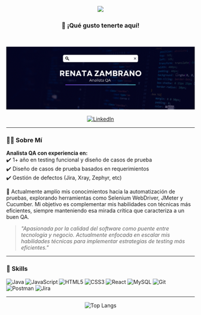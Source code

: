 <p align="center">
  <img src="https://media.giphy.com/media/RkX2zcpO79EAf82ESl/giphy.gif" width="100"/>
</p>

<h3 align="center">👋 ¡Qué gusto tenerte aquí!</h3>

<br>

<p align="center">
  <img src="Banner1.1.png" alt="Banner de Renatazam" />
</p>

<p align="center">
  <a href="https://www.linkedin.com/in/renatazambrano">
    <img src="https://img.shields.io/badge/linkedin-%230077B5.svg?style=for-the-badge&logo=linkedin&logoColor=white" alt="LinkedIn">
  </a>
</p>

---

### 👩‍💻 Sobre Mí  

**Analista QA con experiencia en:**  
✔️ 1+ año en testing funcional y diseño de casos de prueba  
✔️ Diseño de casos de prueba basados en requerimientos  
✔️ Gestión de defectos (Jira, Xray, Zephyr, etc)  

🚀 Actualmente amplío mis conocimientos hacia la automatización de pruebas, explorando herramientas como Selenium WebDriver, JMeter y Cucumber. Mi objetivo es complementar mis habilidades con técnicas más eficientes, siempre manteniendo esa mirada crítica que caracteriza a un buen QA.

> *"Apasionada por la calidad del software como puente entre tecnología y negocio. Actualmente enfocada en escalar mis habilidades técnicas para implementar estrategias de testing más eficientes."*  

---

### 🧰 Skills

![Java](https://img.shields.io/badge/java-%23ED8B00.svg?style=for-the-badge&logo=openjdk&logoColor=white)
![JavaScript](https://img.shields.io/badge/javascript-%23323330.svg?style=for-the-badge&logo=javascript&logoColor=%23F7DF1E)
![HTML5](https://img.shields.io/badge/html5-%23E34F26.svg?style=for-the-badge&logo=html5&logoColor=white)
![CSS3](https://img.shields.io/badge/css3-%231572B6.svg?style=for-the-badge&logo=css3&logoColor=white)
![React](https://img.shields.io/badge/react-%2320232a.svg?style=for-the-badge&logo=react&logoColor=%2361DAFB)
![MySQL](https://img.shields.io/badge/mysql-4479A1.svg?style=for-the-badge&logo=mysql&logoColor=white)
![Git](https://img.shields.io/badge/git-%23F05033.svg?style=for-the-badge&logo=git&logoColor=white)
![Postman](https://img.shields.io/badge/Postman-FF6C37?style=for-the-badge&logo=postman&logoColor=white)
![Jira](https://img.shields.io/badge/jira-%230A0FFF.svg?style=for-the-badge&logo=jira&logoColor=white)

---

<p align="center">
  <img src="https://github-readme-stats.vercel.app/api/top-langs/?username=Renatamzp&layout=compact&theme=tokyonight" alt="Top Langs">
</p>

